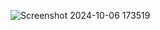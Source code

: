 ![Screenshot 2024-10-06 173519](https://github.com/user-attachments/assets/6c433ada-1552-4d78-9698-a407ecbf6064)
